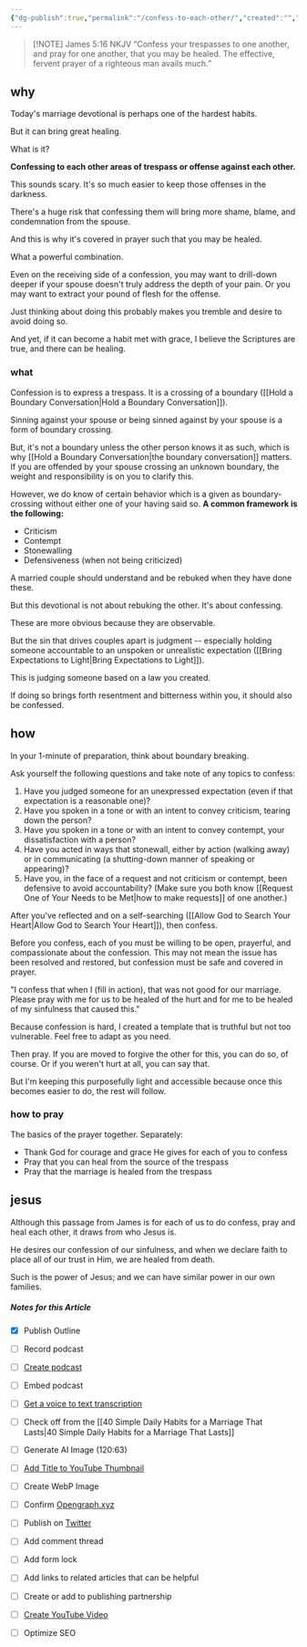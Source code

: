 ```yaml
---
{"dg-publish":true,"permalink":"/confess-to-each-other/","created":"","updated":""}
---
```


> [!NOTE] ‭‭James‬ ‭5‬:‭16‬ ‭NKJV‬‬
> “Confess your trespasses to one another, and pray for one another, that you may be healed. The effective, fervent prayer of a righteous man avails much.”

## why
Today's marriage devotional is perhaps one of the hardest habits.

But it can bring great healing.

What is it?

**Confessing to each other areas of trespass or offense against each other.** 

This sounds scary.  It's so much easier to keep those offenses in the darkness.

There's a huge risk that confessing them will bring more shame, blame, and condemnation from the spouse.

And this is why it's covered in prayer such that you may be healed. 

What a powerful combination.

Even on the receiving side of a confession, you may want to drill-down deeper if your spouse doesn't truly address the depth of your pain.  Or you may want to extract your pound of flesh for the offense.

Just thinking about doing this probably makes you tremble and desire to avoid doing so.

And yet, if it can become a habit met with grace, I believe the Scriptures are true, and there can be healing.

### what
Confession is to express a trespass.  It is a crossing of a boundary ([[Hold a Boundary Conversation\|Hold a Boundary Conversation]]).

Sinning against your spouse or being sinned against by your spouse is a form of boundary crossing.

But, it's not a boundary unless the other person knows it as such, which is why [[Hold a Boundary Conversation\|the boundary conversation]] matters.  If you are offended by your spouse crossing an unknown boundary, the weight and responsibility is on you to clarify this.

However, we do know of certain behavior which is a given as boundary-crossing without either one of your having said so.  **A common framework is the following:**

- Criticism
- Contempt
- Stonewalling
- Defensiveness (when not being criticized)

A married couple should understand and be rebuked when they have done these.  

But this devotional is not about rebuking the other.  It's about confessing.

These are more obvious because they are observable.

But the sin that drives couples apart is judgment -- especially holding someone accountable to an unspoken or unrealistic expectation ([[Bring Expectations to Light\|Bring Expectations to Light]]).

This is judging someone based on a law you created.

If doing so brings forth resentment and bitterness within you, it should also be confessed.

## how
In your 1-minute of preparation, think about boundary breaking.

Ask yourself the following questions and take note of any topics to confess:

1. Have you judged someone for an unexpressed expectation (even if that expectation is a reasonable one)?
2. Have you spoken in a tone or with an intent to convey criticism, tearing down the person?
3. Have you spoken in a tone or with an intent to convey contempt, your dissatisfaction with a person?
4. Have you acted in ways that stonewall, either by action (walking away) or in communicating (a shutting-down manner of speaking or appearing)?
5. Have you, in the face of a request and not criticism or contempt, been defensive to avoid accountability? (Make sure you both know [[Request One of Your Needs to be Met\|how to make requests]] of one another.)

After you've reflected and on a self-searching ([[Allow God to Search Your Heart\|Allow God to Search Your Heart]]), then confess.

Before you confess, each of you must be willing to be open, prayerful, and compassionate about the confession.  This may not mean the issue has been resolved and restored, but confession must be safe and covered in prayer.

"I confess that when I (fill in action), that was not good for our marriage.  Please pray with me for us to be healed of the hurt and for me to be healed of my sinfulness that caused this."

Because confession is hard, I created a template that is truthful but not too vulnerable.  Feel free to adapt as you need.

Then pray.  If you are moved to forgive the other for this, you can do so, of course.  Or if you weren't hurt at all, you can say that.

But I'm keeping this purposefully light and accessible because once this becomes easier to do, the rest will follow.

### how to pray
The basics of the prayer together.  Separately:

- Thank God for courage and grace He gives for each of you to confess
-  Pray that you can heal from the source of the trespass
- Pray that the marriage is healed from the trespass

## jesus
Although this passage from James is for each of us to do confess, pray and heal each other, it draws from who Jesus is.

He desires our confession of our sinfulness, and when we declare faith to place all of our trust in Him, we are healed from death.

Such is the power of Jesus; and we can have similar power in our own families.

##### Notes for this Article
- [x] Publish Outline
- [ ] Record podcast
- [ ] [Create podcast](https://studio.podcast.co/login)
- [ ] Embed podcast
- [ ] [Get a voice to text transcription](https://happyscribe.com) 
- [ ] Check off from the [[40 Simple Daily Habits for a Marriage That Lasts\|40 Simple Daily Habits for a Marriage That Lasts]]
- [ ] Generate AI Image (120:63)
- [ ] [Add Title to YouTube Thumbnail](https://pixelied.com)
- [ ] Create WebP Image
- [ ] Confirm [Opengraph.xyz](https://opengraph.xyz)
- [ ] Publish on [Twitter](https://twitter.com)
- [ ] Add comment thread
- [ ] Add form lock
- [ ] Add links to related articles that can be helpful
- [ ] Create or add to publishing partnership

- [ ] [Create YouTube Video](https://flixier.com)
- [ ] Optimize SEO


